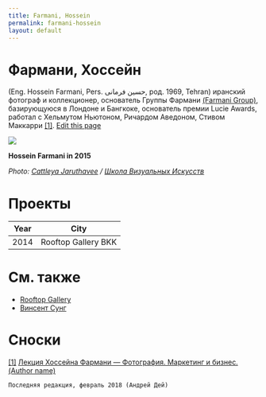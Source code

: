```yaml
---
title: Farmani, Hossein
permalink: farmani-hossein
layout: default
---
```




# Фармани, Хоссейн


(Eng. Hossein Farmani, Pers. حسین فرمانی, род. 1969, Tehran)  иранский фотограф и коллекционер, основатель Группы Фармани [(Farmani Group)](farmani-group), базирующуюся в Лондоне и Бангкоке, основатель премии Lucie Awards, работал с Хельмутом Ньютоном, Ричардом Аведоном, Стивом Маккарри <span id="a1">[\[1\]](#f1)</span>. [Edit this page](http://prose.io/#indexmod/encyclopedia/edit/master/page-template.md)

![](http://schoolva.ru/wp-content/uploads/2015/10/hossein_farmani-by_cattleya_jaruthavee.jpg)

**Hossein Farmani in 2015**

*Photo: [Cattleya Jaruthavee](jaruthavee-cattleya) / [Школа Визуальных Искусств](http://schoolva.ru/2015/hossein-farmani/)*

# Проекты

|Year|City|
|----|-----|
|2014|Rooftop Gallery BKK|

# См. также

+ [Rooftop Gallery](rooftop-gallery)
+ [Винсент Сунг](sung-vinsent)

# Сноски

[[1]](#a1) <span id="f1"></span> [Лекция Хоссейна Фармани — Фотография. Маркетинг и бизнес. (Author name)](http://example.net/article)

`Последняя редакция, февраль 2018 (Андрей Дей)`
